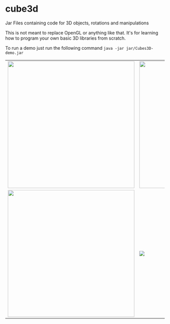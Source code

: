 cube3d
======

Jar Files containing code for 3D objects, rotations and manipulations

This is not meant to replace OpenGL or anything like that. It's for learning how to 
program your own basic 3D libraries from scratch.

To run a demo just run the following command
```java -jar jar/Cubes3D-demo.jar```


<table>
    <tr>
        <td>
            <img src="https://raw.github.com/kennycason/cube3d/master/images/Screenshot-Cubes3D-1.png" width="400px"/>
        </td>
        <td>
            <img src="https://raw.github.com/kennycason/cube3d/master/images/RenderPolygons.png" width="400px"/>
        </td>
    </tr>
    <tr>
        <td>
            <img src="https://raw.github.com/kennycason/cube3d/master/images/Screenshot-Cubes3D-3.png" width="400px"/>
        </td>
        <td>
            <img src="https://raw.github.com/kennycason/cube3d/master/images/Screenshot-Cubes3D-4.png"/>
        </td>
    </tr>
</table>
